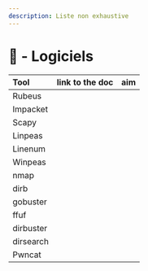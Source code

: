 ```yaml
---
description: Liste non exhaustive
---
```


# 📀 - Logiciels

| Tool | link to the doc | aim |
| :--- | :--- | :--- |
| Rubeus |  |  |
| Impacket |  |  |
| Scapy |  |  |
| Linpeas |  |  |
| Linenum |  |  |
| Winpeas |  |  |
| nmap |  |  |
| dirb |  |  |
| gobuster |  |  |
| ffuf |  |  |
| dirbuster |  |  |
| dirsearch |  |  |
| Pwncat |  |  |



